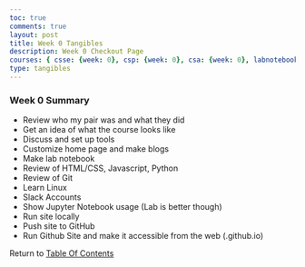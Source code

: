 ```yaml
---
toc: true
comments: true
layout: post
title: Week 0 Tangibles
description: Week 0 Checkout Page
courses: { csse: {week: 0}, csp: {week: 0}, csa: {week: 0}, labnotebook: {week: 0} }
type: tangibles
---
```


### Week 0 Summary
- Review who my pair was and what they did
- Get an idea of what the course looks like
- Discuss and set up tools 
- Customize home page and make blogs
- Make lab notebook
- Review of HTML/CSS, Javascript, Python
- Review of Git
- Learn Linux
- Slack Accounts
- Show Jupyter Notebook usage (Lab is better though)
- Run site locally
- Push site to GitHub
- Run Github Site and make it accessible from the web (.github.io)

Return to [Table Of Contents](/Rackets-Blog/lbbook)